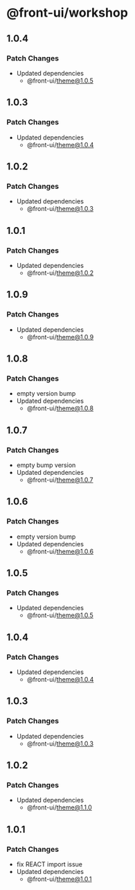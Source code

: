 # @front-ui/workshop

## 1.0.4

### Patch Changes

- Updated dependencies
  - @front-ui/theme@1.0.5

## 1.0.3

### Patch Changes

- Updated dependencies
  - @front-ui/theme@1.0.4

## 1.0.2

### Patch Changes

- Updated dependencies
  - @front-ui/theme@1.0.3

## 1.0.1

### Patch Changes

- Updated dependencies
  - @front-ui/theme@1.0.2

## 1.0.9

### Patch Changes

- Updated dependencies
  - @front-ui/theme@1.0.9

## 1.0.8

### Patch Changes

- empty version bump
- Updated dependencies
  - @front-ui/theme@1.0.8

## 1.0.7

### Patch Changes

- empty bump version
- Updated dependencies
  - @front-ui/theme@1.0.7

## 1.0.6

### Patch Changes

- empty version bump
- Updated dependencies
  - @front-ui/theme@1.0.6

## 1.0.5

### Patch Changes

- Updated dependencies
  - @front-ui/theme@1.0.5

## 1.0.4

### Patch Changes

- Updated dependencies
  - @front-ui/theme@1.0.4

## 1.0.3

### Patch Changes

- Updated dependencies
  - @front-ui/theme@1.0.3

## 1.0.2

### Patch Changes

- Updated dependencies
  - @front-ui/theme@1.1.0

## 1.0.1

### Patch Changes

- fix REACT import issue
- Updated dependencies
  - @front-ui/theme@1.0.1
